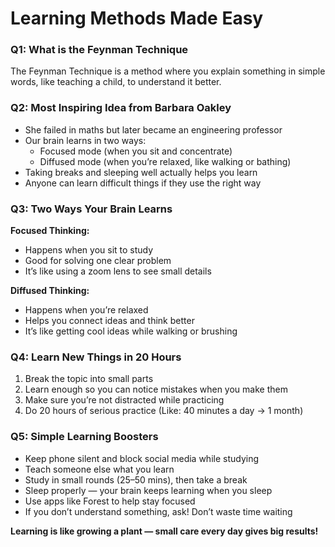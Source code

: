 # Learning Methods Made Easy

### Q1: What is the Feynman Technique
The Feynman Technique is a method where you explain something in simple words, like teaching a child, to understand it better.

### Q2: Most Inspiring Idea from Barbara Oakley
- She failed in maths but later became an engineering professor
- Our brain learns in two ways:
  - Focused mode (when you sit and concentrate)
  - Diffused mode (when you’re relaxed, like walking or bathing)
- Taking breaks and sleeping well actually helps you learn
- Anyone can learn difficult things if they use the right way

### Q3: Two Ways Your Brain Learns
**Focused Thinking:**
- Happens when you sit to study
- Good for solving one clear problem
- It’s like using a zoom lens to see small details

**Diffused Thinking:**
- Happens when you’re relaxed
- Helps you connect ideas and think better
- It’s like getting cool ideas while walking or brushing

### Q4: Learn New Things in 20 Hours
1. Break the topic into small parts
2. Learn enough so you can notice mistakes when you make them
3. Make sure you’re not distracted while practicing
4. Do 20 hours of serious practice
   (Like: 40 minutes a day → 1 month)

### Q5: Simple Learning Boosters
- Keep phone silent and block social media while studying
- Teach someone else what you learn
- Study in small rounds (25–50 mins), then take a break
- Sleep properly — your brain keeps learning when you sleep
- Use apps like Forest to help stay focused
- If you don’t understand something, ask! Don’t waste time waiting

**Learning is like growing a plant — small care every day gives big results!**
